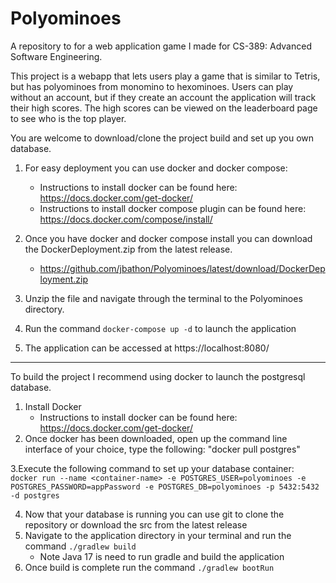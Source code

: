 # Polyominoes
A repository to for a web application game I made for CS-389: Advanced Software Engineering.

This project is a webapp that lets users play a game  that is similar to Tetris, but has polyominoes from
monomino to hexominoes. Users can play without an account, but if they create an account the application will track their 
high scores. The high scores can be viewed on the leaderboard page to see who is the top player.

You are welcome to download/clone the project build and set up you own database.

1. For easy deployment you can use docker and docker compose:

   * Instructions to install docker can be found here: https://docs.docker.com/get-docker/
   * Instructions to install docker compose plugin can be found here: https://docs.docker.com/compose/install/

2. Once you have docker and docker compose install you can download the DockerDeployment.zip from the latest release.
   * https://github.com/jbathon/Polyominoes/latest/download/DockerDeployment.zip

3. Unzip the file and navigate through the terminal to the Polyominoes directory.
4. Run the command `docker-compose up -d` to launch the application
5. The application can be accessed at https://localhost:8080/

---

To build the project I recommend using docker to launch the postgresql database.

1. Install Docker
   * Instructions to install docker can be found here: https://docs.docker.com/get-docker/
2. Once docker has been downloaded, open up the command line interface of your choice, type the following: "docker pull postgres"

3.Execute the following command to set up your database container: </br>
`docker run --name <container-name> -e POSTGRES_USER=polyominoes -e POSTGRES_PASSWORD=appPassword -e POSTGRES_DB=polyominoes -p 5432:5432 -d postgres`

4. Now that your database is running you can use git to clone the repository or download the src from the latest release
5. Navigate to the application directory in your terminal and run the command `./gradlew build`
   * Note Java 17 is need to run gradle and build the application 
6. Once build is complete run the command `./gradlew bootRun`

